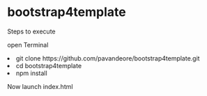 # bootstrap4template

Steps to execute 

open Terminal 
<li>git clone https://github.com/pavandeore/bootstrap4template.git</li>
<li>cd bootstrap4template</li>
<li>npm install</li>

<p>Now launch index.html</p>
